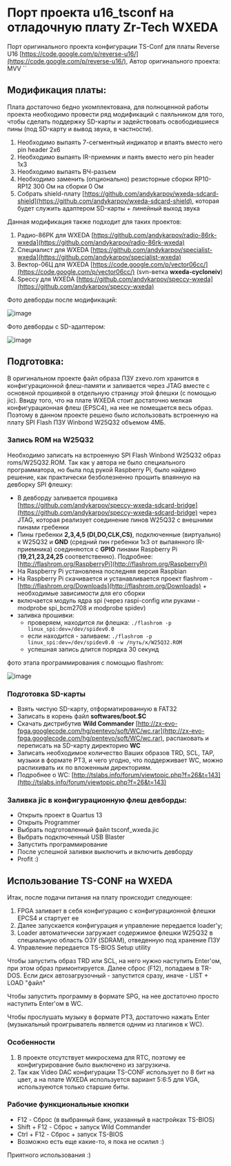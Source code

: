 # Порт проекта u16_tsconf на отладочную плату Zr-Tech WXEDA

Порт оригинального проекта конфигурации TS-Conf для платы Reverse U16 [https://code.google.com/p/reverse-u16/](https://code.google.com/p/reverse-u16/), Автор оригинального проекта: MVV
``
## Модификация платы:

Плата достаточно бедно укомплектована, для полноценной работы проекта необходимо провести ряд модификаций с паяльником для того,
чтобы сделать поддержку SD-карты и задействовать освободившиеся пины (под SD-карту и вывод звука, в частности).

1. Необходимо выпаять 7-сегментный индикатор и впаять вместо него pin header 2x6
2. Необходимо выпаять IR-приемник и паять вместо него pin header 1x3
3. Необходимо выпаять ВЧ-разъем
4. Необходимо заменить (опционально) резисторные сборки RP10-RP12 300 Ом на сборки 0 Ом
5. Собрать shield-плату [https://github.com/andykarpov/wxeda-sdcard-shield](https://github.com/andykarpov/wxeda-sdcard-shield), которая будет служить адаптером SD-карты + линейный выход звука

Данная модификация также подходит для таких проектов:

1. Радио-86РК для WXEDA [https://github.com/andykarpov/radio-86rk-wxeda](https://github.com/andykarpov/radio-86rk-wxeda)
2. Специалист для WXEDA [https://github.com/andykarpov/specialist-wxeda](https://github.com/andykarpov/specialist-wxeda)
3. Вектор-06Ц для WXEDA [https://code.google.com/p/vector06cc/](https://code.google.com/p/vector06cc/) (svn-ветка **wxeda-cycloneiv**)
4. Speccy для WXEDA [https://github.com/andykarpov/speccy-wxeda](https://github.com/andykarpov/speccy-wxeda)

Фото девборды после модификаций:

![image](https://farm9.staticflickr.com/8563/16123145773_dfebd94346.jpg)

Фото девборды с SD-адаптером:

![image](https://farm4.staticflickr.com/3948/15601327551_425db1abcc.jpg)

## Подготовка:

В оригинальном проекте файл образа ПЗУ zxevo.rom хранится в конфигурационной флеш-памяти и заливается через JTAG вместе с основной прошивкой в отдельную страницу этой флешки (с помощью jic).
Ввиду того, что на плате WXEDA стоит достаточно мелкая конфигурационная флеш (EPSC4), на нее не помещается весь образ.
Поэтому в данном проекте решено было использовать встроенную на плату SPI Flash ПЗУ Winbond W25Q32 объемом 4МБ.

### Запись ROM на W25Q32

Необходимо записать на встроенную SPI Flash Winbond W25Q32 образ roms/W25Q32.ROM.
Так как у автора не было специального программатора, но была под рукой Raspberry Pi, было найдено решение, как практически безболезненно
прошить впаянную на девборку SPI флешку:

- В девборду заливается прошивка [https://github.com/andykarpov/speccy-wxeda-sdcard-bridge](https://github.com/andykarpov/speccy-wxeda-sdcard-bridge) через JTAG, которая реализует соединение пинов W25Q32 с внешними пинами гребенки
- Пины гребенки **2,3,4,5 (DI,DO,CLK,CS)**, подключенные (виртуально) к W25Q32 и **GND** (средний пин гребенки 1x3 от выпаянного IR-приемника) 
    соединяются с **GPIO** пинами Raspberry Pi (**19,21,23,24,25** соответственно). Подробнее: [http://flashrom.org/RaspberryPi](http://flashrom.org/RaspberryPi)
- На Raspberry Pi установлена последняя версия Raspbian
- На Raspberry Pi скачивается и устанавливается проект flashrom - [http://flashrom.org/Downloads](http://flashrom.org/Downloads) + необходимые зависимости для его сборки
- включается модуль ядра spi (через raspi-config или руками - modprobe spi_bcm2708 и modprobe spidev)
- заливка прошивки:
    - проверяем, находится ли флешка: `./flashrom -p linux_spi:dev=/dev/spidev0.0` 
    - если находится - заливаем: `./flashrom -p linux_spi:dev=/dev/spidev0.0 -w /путь/к/W25Q32.ROM`
    - успешная запись длится порядка 30 секунд

фото этапа программирования с помощью flashrom: 

![image](https://farm8.staticflickr.com/7619/16717196616_d40a3a308b.jpg)

### Подготовка SD-карты

- Взять чистую SD-карту, отформатированную в FAT32
- Записать в корень файл **softwares/boot.$C** 
- Скачать дистрибутив **Wild Commander** [http://zx-evo-fpga.googlecode.com/hg/pentevo/soft/WC/wc.rar](http://zx-evo-fpga.googlecode.com/hg/pentevo/soft/WC/wc.rar), распаковать и переписать на SD-карту директорию **WC**
- Записать необходимое количество Ваших образов TRD, SCL, TAP, музыки в формате PT3, и чего угодно, что поддерживает WC, можно распихивать их по вложенным директориям.
- Подробнее о WC: [http://tslabs.info/forum/viewtopic.php?f=26&t=143](http://tslabs.info/forum/viewtopic.php?f=26&t=143)

### Заливка jic в конфигурационную флеш девборды:

- Открыть проект в Quartus 13
- Открыть Programmer
- Выбрать подготовленный файл tsconf_wxeda.jic
- Выбрать подключенный USB Blaster
- Запустить программирование
- После успешной заливки выключить и включить девборду
- Profit :)

## Использование TS-CONF на WXEDA 
Итак, после подачи питания на плату происходит следующее:

1. FPGA заливает в себя конфигурацию с конфигурационной флешки EPCS4 и стартует ее
2. Далее запускается конфигурация и управление передается loader'у;
3. Loader автоматически загружает содержимое флешки W25Q32 в специальную область ОЗУ (SDRAM), отведенную под хранение ПЗУ
4. Управление передается TS-BIOS Setup utility

Чтобы запустить образ TRD или SCL, на него нужно наступить Enter'ом, при этом образ примонтируется. Далее сброс (F12), попадаем в TR-DOS. Если диск автозагрузочный - запустится сразу, иначе - LIST + LOAD "файл"

Чтобы запустить программу в формате SPG, на нее достаточно просто наступить Enter'ом в WC.

Чтобы прослушать музыку в формате PT3, достаточно нажать Enter (музыкальный проигрыватель является одним из плагинов к WC).

### Особенности

1. В проекте отсутствует микросхема для RTC, поэтому ее конфигурирование было выключено из загрузкича.
2. Так как Video DAC конфигурации TS-CONF использует по 8 бит на цвет, а на плате WXEDA используется вариант 5:6:5 для VGA, используеются только старшие биты.

### Рабочие функциональные кнопки

- F12 - Сброс (в выбранный банк, указанный в настройках TS-BIOS)
- Shift + F12 - Сброс + запуск Wild Commander
- Ctrl + F12 - Сброс + запуск TS-BIOS
- Возможно есть еще какие-то, я пока не осилил :)

Приятного использования :)